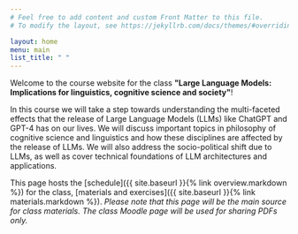 ```yaml
---
# Feel free to add content and custom Front Matter to this file.
# To modify the layout, see https://jekyllrb.com/docs/themes/#overriding-theme-defaults

layout: home
menu: main
list_title: " "
---
```

Welcome to the course website for the class **"Large Language Models: Implications for linguistics, cognitive science and society"**!

In this course we will take a step towards understanding the multi-faceted effects that the release of Large Language Models (LLMs) like ChatGPT and GPT-4 has on our lives. We will discuss important topics in philosophy of cognitive science and linguistics and how these disciplines are affected by the release of LLMs. We will also address the socio-political shift due to LLMs, as well as cover technical foundations of LLM architectures and applications. 

This page hosts the [schedule]({{ site.baseurl }}{% link overview.markdown %}) for the class, [materials and exercises]({{ site.baseurl }}{% link materials.markdown %}). *Please note that this page will be the main source for class materials. The class Moodle page will be used for sharing PDFs only.*